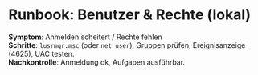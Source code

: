 # Runbook: Benutzer & Rechte (lokal)
**Symptom**: Anmelden scheitert / Rechte fehlen  
**Schritte**: `lusrmgr.msc` (oder `net user`), Gruppen prüfen, Ereignisanzeige (4625), UAC testen.  
**Nachkontrolle**: Anmeldung ok, Aufgaben ausführbar.
